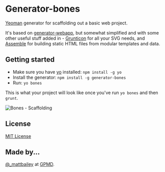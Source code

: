 # Generator-bones

[Yeoman](http://yeoman.io/) generator for scaffolding out a basic web project.

It's based on [generator-webapp](https://github.com/yeoman/generator-webapp), but somewhat simplified and with some other useful stuff added in - [Grunticon](https://github.com/filamentgroup/grunticon) for all your SVG needs, and [Assemble](https://github.com/assemble/assemble) for building static HTML files from modular templates and data.

## Getting started

- Make sure you have [yo](https://github.com/yeoman/yo) installed:
    `npm install -g yo`
- Install the generator: `npm install -g generator-bones`
- Run: `yo bones`

This is what your project will look like once you've run `yo bones` and then `grunt`.

![Bones - Scaffolding](http://db.tt/tjtgPPxH)

## License
[MIT License](http://en.wikipedia.org/wiki/MIT_License)

## Made by...

[@_mattbailey](http://twitter.com/_mattbailey) at [GPMD](http://www.gpmd.co.uk/).
